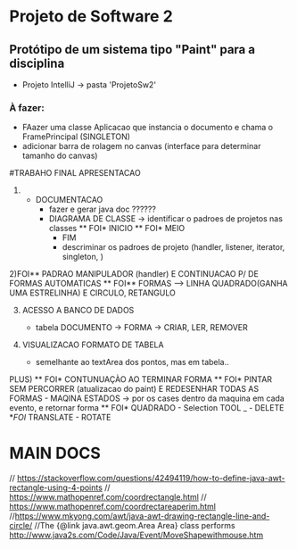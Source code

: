 # Projeto de Software 2
## Protótipo de um sistema tipo "Paint" para a disciplina

- Projeto IntelliJ -> pasta 'ProjetoSw2'



### À fazer:
- FAazer uma classe Aplicacao que instancia o documento e chama o FramePrincipal (SINGLETON)
- adicionar barra de rolagem no canvas (interface para determinar tamanho do canvas)


#TRABAHO FINAL APRESENTACAO
1) - DOCUMENTACAO
       - fazer e gerar java doc ??????
       - DIAGRAMA DE CLASSE -> identificar o padroes de projetos nas classes
            ** FOI* INICIO
            ** FOI* MEIO
            - FIM
            - descriminar os padroes de projeto (handler, listener, iterator, singleton, )
    
2)FOI** PADRAO MANIPULADOR (handler) E CONTINUACAO P/ DE FORMAS AUTOMATICAS
   ** FOI** FORMAS --> LINHA QUADRADO(GANHA UMA ESTRELINHA) E CIRCULO, RETANGULO   

3) ACESSO A BANCO DE DADOS
   - tabela DOCUMENTO -> FORMA -> CRIAR, LER, REMOVER   
    
4) VISUALIZACAO FORMATO DE TABELA
    - semelhante ao textArea dos pontos, mas em tabela..
    
PLUS)
    ** FOI* CONTUNUAÇÀO AO TERMINAR FORMA
    ** FOI* PINTAR SEM PERCORRER (atualizacao do paint) E REDESENHAR TODAS AS FORMAS
    - MAQINA ESTADOS -> por os cases dentro da maquina em cada evento, e retornar forma
    ** FOI* QUADRADO
    - Selection TOOL _
        - DELETE
        **FOI* TRANSLATE
        - ROTATE
    
    
    
    
    
# MAIN DOCS
//    https://stackoverflow.com/questions/42494119/how-to-define-java-awt-rectangle-using-4-points
//    https://www.mathopenref.com/coordrectangle.html
//    https://www.mathopenref.com/coordrectareaperim.html
    //https://www.mkyong.com/awt/java-awt-drawing-rectangle-line-and-circle/
    //The {@link java.awt.geom.Area Area} class performs
http://www.java2s.com/Code/Java/Event/MoveShapewithmouse.htm    


